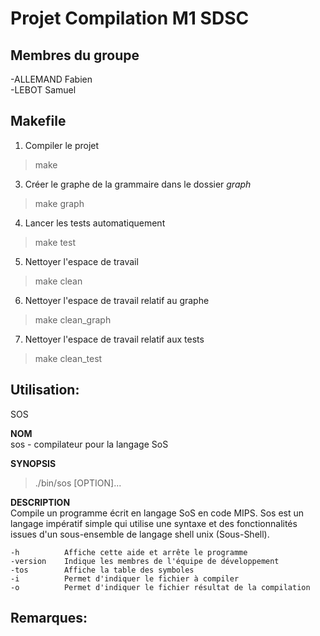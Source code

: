 # Projet Compilation M1 SDSC

## Membres du groupe

-ALLEMAND Fabien  
-LEBOT Samuel  

## Makefile

1. Compiler le projet
> make
3. Créer le graphe de la grammaire dans le dossier *graph*
> make graph
4. Lancer les tests automatiquement
> make test
5. Nettoyer l'espace de travail
> make clean
6. Nettoyer l'espace de travail relatif au graphe
> make clean_graph
7. Nettoyer l'espace de travail relatif aux tests
> make clean_test

## Utilisation:

SOS

**NOM**  
    sos - compilateur pour la langage SoS

**SYNOPSIS**   
>    ./bin/sos [OPTION]...  

**DESCRIPTION**  
    Compile un programme écrit en langage SoS en code MIPS. Sos est un langage impératif simple qui utilise une syntaxe et des fonctionnalités issues d'un sous-ensemble de langage shell unix (Sous-Shell).

    -h          Affiche cette aide et arrête le programme  
    -version    Indique les membres de l'équipe de développement  
    -tos        Affiche la table des symboles  
    -i          Permet d'indiquer le fichier à compiler  
    -o          Permet d'indiquer le fichier résultat de la compilation  

## Remarques: